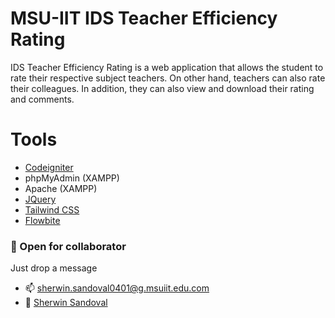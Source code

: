 # MSU-IIT IDS Teacher Efficiency Rating

IDS Teacher Efficiency Rating is a web application that allows the student to rate their respective subject teachers.
On other hand, teachers can also rate their colleagues. In addition, they can also view and download their rating and comments.

# Tools
  - [Codeigniter](https://codeigniter.com/)
  - phpMyAdmin (XAMPP)
  - Apache (XAMPP)
  - [JQuery](https://jquery.com/)
  - [Tailwind CSS](https://tailwindcss.com/)
  - [Flowbite](https://flowbite.com/)


### 🤝 Open for collaborator 
Just drop a message
  - 📫 [sherwin.sandoval0401@g.msuiit.edu.com](mailto:sherwin.sandoval0401@g.msuiit.edu.com)
  - 🔗 [Sherwin Sandoval](https://www.linkedin.com/in/sherwin-sandoval-bab61819b/)
